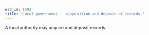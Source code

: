 ```yaml
---
esd_id: 1593
title: "Local government -  acquisition and deposit of records "
---
```


A local authority may acquire and deposit records.

